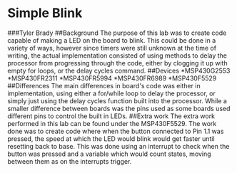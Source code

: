 # Simple Blink
###Tyler Brady
##Background
The purpose of this lab was to create code capable of making a LED on the board to blink. This could be done in a variety of ways, 
however since timers were still unknown at the time of writing, the actual implementation consisted of using methods to delay the
processor from progressing through the code, either by clogging it up with empty for loops, or the delay cycles command.
##Devices
*MSP430G2553
*MSP430FR2311
*MSP430FR5994
*MSP430FR6989
*MSP430F5529
##Differences
The main differences in board's code was either in implementation, using either a for/while loop to delay the processor, 
or simply just using the delay cycles function built into the processor. While a smaller difference between boards was the pins used
as some boards used different pins to control the built in LEDs.
##Extra work
The extra work performed in this lab can be found under the MSP430F5529. The work done was to create code where when the button
connected to Pin 1.1 was pressed, the speed at which the LED would blink would get faster until resetting back to base. This was done
using an interrupt to check when the button was pressed and a variable which would count states, moving between them as on the interrupts
trigger.